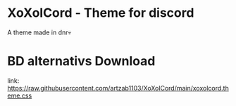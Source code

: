 # XoXolCord - Theme for discord
A theme made in dnr💀

# BD alternativs Download
link: https://raw.githubusercontent.com/artzab1103/XoXolCord/main/xoxolcord.theme.css
